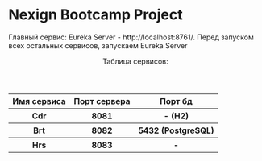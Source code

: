 <h1>Nexign Bootcamp Project</h1>

<p>
Главный сервис: Eureka Server - http://localhost:8761/.
Перед запуском всех остальных сервисов, запускаем Eureka Server
</p>

<table>
    <header>Таблица сервисов:</header>
    <tr>
        <th>Имя сервиса</th>
        <th>Порт сервера</th>
        <th>Порт бд</th>
    </tr>
    <tr>
        <th>Cdr</th>
        <th>8081</th>
        <th>- (H2)</th>
    </tr>
    <tr>
        <th>Brt</th>
        <th>8082</th>
        <th>5432 (PostgreSQL)</th>
</tr>
    <tr>
        <th>Hrs</th>
        <th>8083</th>
        <th>-</th>
    </tr>
</table>